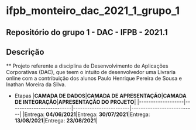 # ifpb_monteiro_dac_2021_1_grupo_1
## Repositório do grupo 1 - DAC - IFPB - 2021.1
## Descrição
** Projeto referente a disciplina de Desenvolvimento de Aplicações Corporativas (DAC), que teem o intuito de desenvolvedor uma Livraria online com a contribuição dos alunos
Paulo Henrique Pereira de Sousa e Inathan Moreira da Silva.
- Etapas
|**CAMADA DE DADOS**|**CAMADA DE APRESENTAÇÃO**|**CAMADA DE INTEGRAÇÃO**|**APRESENTAÇÃO DO PROJETO**|
|-------------------|--------------------------|------------------------|---------------------------|
|Entrega: **04/06/2021**|Entrega: **30/07/2021**|Entrega: **13/08/2021**|Entrega: **23/08/2021**|
